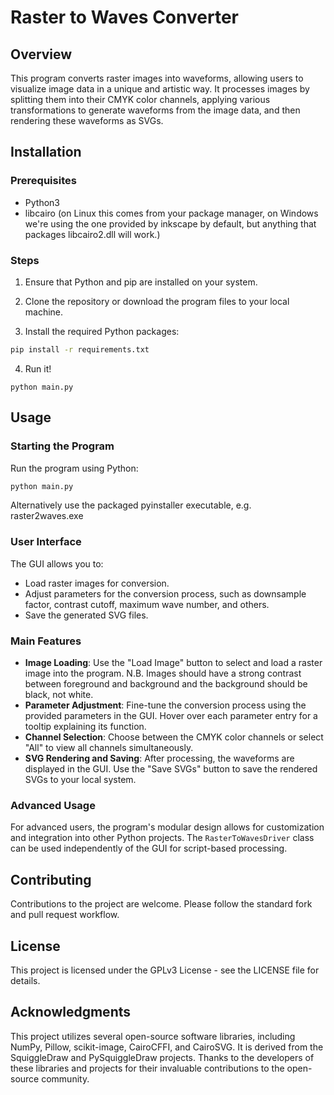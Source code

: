 # Raster to Waves Converter

## Overview

This program converts raster images into waveforms, allowing users to visualize image data in a unique and artistic way. It processes images by splitting them into their CMYK color channels, applying various transformations to generate waveforms from the image data, and then rendering these waveforms as SVGs.

## Installation

### Prerequisites

- Python3
- libcairo (on Linux this comes from your package manager, on Windows we're using the one provided by inkscape by default, but anything that packages libcairo2.dll will work.)

### Steps

1. Ensure that Python and pip are installed on your system.

2. Clone the repository or download the program files to your local machine.

3. Install the required Python packages:

```bash
pip install -r requirements.txt
```

4. Run it!
```
python main.py
```

## Usage

### Starting the Program

Run the program using Python:

```bash
python main.py
```

Alternatively use the packaged pyinstaller executable, e.g. raster2waves.exe

### User Interface

The GUI allows you to:

- Load raster images for conversion.
- Adjust parameters for the conversion process, such as downsample factor, contrast cutoff, maximum wave number, and others.
- Save the generated SVG files.

### Main Features

- **Image Loading**: Use the "Load Image" button to select and load a raster image into the program. N.B. Images should have a strong contrast between foreground and background and the background should be black, not white.
- **Parameter Adjustment**: Fine-tune the conversion process using the provided parameters in the GUI. Hover over each parameter entry for a tooltip explaining its function.
- **Channel Selection**: Choose between the CMYK color channels or select "All" to view all channels simultaneously.
- **SVG Rendering and Saving**: After processing, the waveforms are displayed in the GUI. Use the "Save SVGs" button to save the rendered SVGs to your local system.

### Advanced Usage

For advanced users, the program's modular design allows for customization and integration into other Python projects. The `RasterToWavesDriver` class can be used independently of the GUI for script-based processing.

## Contributing

Contributions to the project are welcome. Please follow the standard fork and pull request workflow.

## License

This project is licensed under the GPLv3 License - see the LICENSE file for details.

## Acknowledgments

This project utilizes several open-source software libraries, including NumPy, Pillow, scikit-image, CairoCFFI, and CairoSVG. It is derived from the SquiggleDraw and PySquiggleDraw projects. Thanks to the developers of these libraries and projects for their invaluable contributions to the open-source community.
